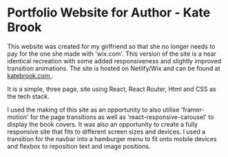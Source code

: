 # Portfolio Website for Author - Kate Brook

This website was created for my girlfriend so that she no longer needs to pay for the one she made with 'wix.com'. This version of the site is a near identical recreation with some added responsiveness and slightly improved transition animations. The site is hosted on Netlify/Wix and can be found at [katebrook.com ](https://katebrook.com).

It is a simple, three page, site using React, React Router, Html and CSS as the tech stack.

I used the making of this site as an opportunity to also utilise 'framer-motion' for the page transitions as well as 'react-responsive-carousel' to display the book covers. It was also an opportunity to create a fully responsive site that fits to different screen sizes and devices. I used a transition for the navbar into a hamburger menu to fit onto mobile devices and flexbox to reposition text and image positions.
